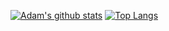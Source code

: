 [![Adam's github stats](https://github-readme-stats.vercel.app/api?username=goshawk22&count_private=true&show_icons=true&theme=dark&include_all_commits=true)](https://github.com/anuraghazra/github-readme-stats)
[![Top Langs](https://github-readme-stats.vercel.app/api/top-langs/?username=goshawk22&exclude_repo=kernel_realme_RMX1971,android_vendor_pa,HAB-Code,HAB)](https://github.com/anuraghazra/github-readme-stats)
